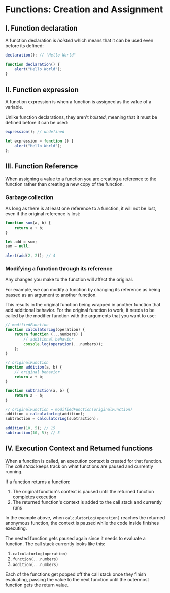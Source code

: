 # **Functions: Creation and Assignment**

## **I. Function declaration**

A function declaration is _hoisted_ which means that it can be used even before its defined:

```js
declaration(); // "Hello World"

function declaration() {
	alert("Hello World");
}
```

## **II. Function expression**

A function expression is when a function is assigned as the value of a variable.

Unlike function declarations, they aren't _hoisted_, meaning that it must be defined before it can be used:

```js
expression(); // undefined

let expression = function () {
	alert("Hello World");
};
```

## **III. Function Reference**

When assigning a value to a function you are creating a reference to the function rather than creating a new copy of the function.

### **Garbage collection**

As long as there is at least one reference to a function, it will not be lost, even if the original reference is lost:

```js
function sum(a, b) {
	return a + b;
}

let add = sum;
sum = null;

alert(add(2, 2)); // 4
```

### **Modifying a function through its reference**

Any changes you make to the function will affect the original.

For example, we can modify a function by changing its reference as being passed as an argument to another function.

This results in the original function being wrapped in another function that add additional behavior. For the original function to work, it needs to be called by the modifier function with the arguments that you want to use:

```js
// modifiedFunction
function calculatorLog(operation) {
	return function (...numbers) {
		// additional behavior
		console.log(operation(...numbers));
	};
}

// originalFunction
function addition(a, b) {
	// original behavior
	return a + b;
}

function subtraction(a, b) {
	return a - b;
}

// originalFunction = modifiedFunction(originalFunction)
addition = calculatorLog(addition);
subtraction = calculatorLog(subtraction);

addition(10, 5); // 15
subtraction(10, 5); // 5
```

## **IV. Execution Context and Returned functions**

When a function is called, an execution context is created for that function. The _call stack_ keeps track on what functions are paused and currently running.

If a function returns a function:

1. The original function's context is paused until the returned function completes execution
2. The returned function's context is added to the call stack and currently runs

In the example above, when `calculatorLog(operation)` reaches the returned anonymous function, the context is paused while the code inside finishes executing.

The nested function gets paused again since it needs to evaluate a function. The call stack currently looks like this:

1. `calculatorLog(operation)`
2. `function(...numbers)`
3. `addition(...numbers)`

Each of the functions get popped off the call stack once they finish evaluating, passing the value to the next function until the outermost function gets the return value.
